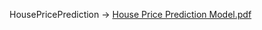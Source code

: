 HousePricePrediction -> [House Price Prediction Model.pdf](https://github.com/user-attachments/files/19441493/House.Price.Prediction.Model.pdf)
